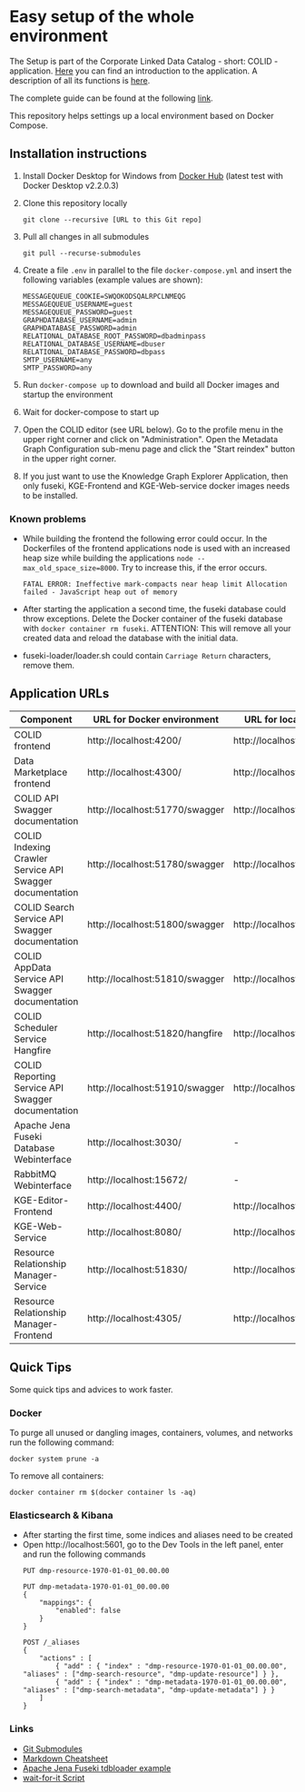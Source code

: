 # Easy setup of the whole environment

The Setup is part of the Corporate Linked Data Catalog - short: COLID - application.
[Here](https://bayer-group.github.io/COLID-Documentation/#/?id=introduction) you can find an introduction to the application.
A description of all its functions is [here](https://bayer-group.github.io/COLID-Documentation/#/functional-specification).

The complete guide can be found at the following [link](https://bayer-group.github.io/COLID-Documentation/#/).

This repository helps settings up a local environment based on Docker Compose.

## Installation instructions

1. Install Docker Desktop for Windows from [Docker Hub](https://hub.docker.com/editions/community/docker-ce-desktop-windows/) (latest test with Docker Desktop v2.2.0.3)
2. Clone this repository locally
    ```console
    git clone --recursive [URL to this Git repo]
    ```
3. Pull all changes in all submodules
    ```console
    git pull --recurse-submodules
    ```
4. Create a file `.env` in parallel to the file `docker-compose.yml` and insert the following variables (example values are shown):
    ```
    MESSAGEQUEUE_COOKIE=SWQOKODSQALRPCLNMEQG
    MESSAGEQUEUE_USERNAME=guest
    MESSAGEQUEUE_PASSWORD=guest
    GRAPHDATABASE_USERNAME=admin
    GRAPHDATABASE_PASSWORD=admin
    RELATIONAL_DATABASE_ROOT_PASSWORD=dbadminpass
    RELATIONAL_DATABASE_USERNAME=dbuser
    RELATIONAL_DATABASE_PASSWORD=dbpass
    SMTP_USERNAME=any
    SMTP_PASSWORD=any
    ```
5. Run `docker-compose up` to download and build all Docker images and startup the environment
6. Wait for docker-compose to start up
7. Open the COLID editor (see URL below). Go to the profile menu in the upper right corner and click on "Administration". Open the Metadata Graph Configuration sub-menu page and click the "Start reindex" button in the upper right corner.

8. If you just want to use the Knowledge Graph Explorer Application, then only fuseki, KGE-Frontend and KGE-Web-service docker images needs to be installed. 


### Known problems

- While building the frontend the following error could occur. In the Dockerfiles of the frontend applications node is used with an increased heap size while building the applications `node --max_old_space_size=8000`. Try to increase this, if the error occurs.
    ```
    FATAL ERROR: Ineffective mark-compacts near heap limit Allocation failed - JavaScript heap out of memory
    ```
- After starting the application a second time, the fuseki database could throw exceptions. Delete the Docker container of the fuseki database with `docker container rm fuseki`. ATTENTION: This will remove all your created data and reload the database with the initial data.

- fuseki-loader/loader.sh could contain `Carriage Return` characters, remove them.

## Application URLs

| Component                                                | URL for Docker environment      | URL for local environment       | Username | Password |
| -------------------------------------------------------- | ------------------------------- | ------------------------------- |--------- | -------- |
| COLID frontend                                           | http://localhost:4200/          | http://localhost:4201/          | -        | -        |
| Data Marketplace frontend                                | http://localhost:4300/          | http://localhost:4301/          | -        | -        |
| COLID API Swagger documentation                          | http://localhost:51770/swagger  | http://localhost:51771/swagger  | -        | -        |
| COLID Indexing Crawler Service API Swagger documentation | http://localhost:51780/swagger  | http://localhost:51781/swagger  | -        | -        |
| COLID Search Service API Swagger documentation           | http://localhost:51800/swagger  | http://localhost:51801/swagger  | -        | -        |
| COLID AppData Service API Swagger documentation          | http://localhost:51810/swagger  | http://localhost:51811/swagger  | -        | -        |
| COLID Scheduler Service Hangfire                         | http://localhost:51820/hangfire | http://localhost:51821/hangfire | -        | -        |
| COLID Reporting Service API Swagger documentation        | http://localhost:51910/swagger  | http://localhost:51911/swagger  | -        | -        |
| Apache Jena Fuseki Database Webinterface                 | http://localhost:3030/          | -                               | admin    | admin    |
| RabbitMQ Webinterface                                    | http://localhost:15672/         | -                               | guest    | guest    |
| KGE-Editor-Frontend                         | http://localhost:4400/ | http://localhost:4400/| -        | -        |
| KGE-Web-Service                         | http://localhost:8080/ | http://localhost:8080/| -        | -        |
| Resource Relationship Manager-Service         | http://localhost:51830/ | http://localhost:51831/| -        | -        |
| Resource Relationship Manager-Frontend                          | http://localhost:4305/ | http://localhost:4305/| -        | -        |
## Quick Tips

Some quick tips and advices to work faster.

### Docker

To purge all unused or dangling images, containers, volumes, and networks run the following command:
```console
docker system prune -a
```

To remove all containers:
```console
docker container rm $(docker container ls -aq)
```

### Elasticsearch & Kibana

- After starting the first time, some indices and aliases need to be created
- Open http://localhost:5601, go to the Dev Tools in the left panel, enter and run the following commands
    ```
    PUT dmp-resource-1970-01-01_00.00.00

    PUT dmp-metadata-1970-01-01_00.00.00
    {
        "mappings": {
            "enabled": false 
        }
    }

    POST /_aliases
    {
        "actions" : [
            { "add" : { "index" : "dmp-resource-1970-01-01_00.00.00", "aliases" : ["dmp-search-resource", "dmp-update-resource"] } },
            { "add" : { "index" : "dmp-metadata-1970-01-01_00.00.00", "aliases" : ["dmp-search-metadata", "dmp-update-metadata"] } }
        ]
    }
    ```

### Links

- [Git Submodules](https://www.vogella.com/tutorials/GitSubmodules/article.html)
- [Markdown Cheatsheet](https://github.com/adam-p/markdown-here/wiki/Markdown-Cheatsheet)
- [Apache Jena Fuseki tdbloader example](https://www.csee.umbc.edu/courses/graduate/691/spring14/01/examples/jena/README.txt)
- [wait-for-it Script](https://github.com/vishnubob/wait-for-it)
